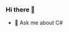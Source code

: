 ### Hi there 👋
- 💬 Ask me about C#
<!--
**FarHard112/FarHard112** is a ✨ _special_ ✨ repository because its `README.md` (this file) appears on your GitHub profile.

Here are some ideas to get you started:

- 🔭 I’m currently working on ... Themida
- 🌱 I’m currently learning ... DDD Architecture
- 🤔 I’m looking for help with ... Microsoft Docs
- 💬 Ask me about ... C#
- 📫 How to reach me: ... [](farhadmammmadov.dev)
- 😄 Pronouns: ... He/Him
-->
